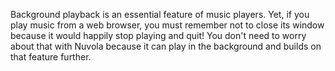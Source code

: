 Background playback is an essential feature of music players. Yet, if you play music from a web browser,
you must remember not to close its window because it would happily stop playing and quit! You don't need
to worry about that with Nuvola because it can play in the background and builds on that feature further.
